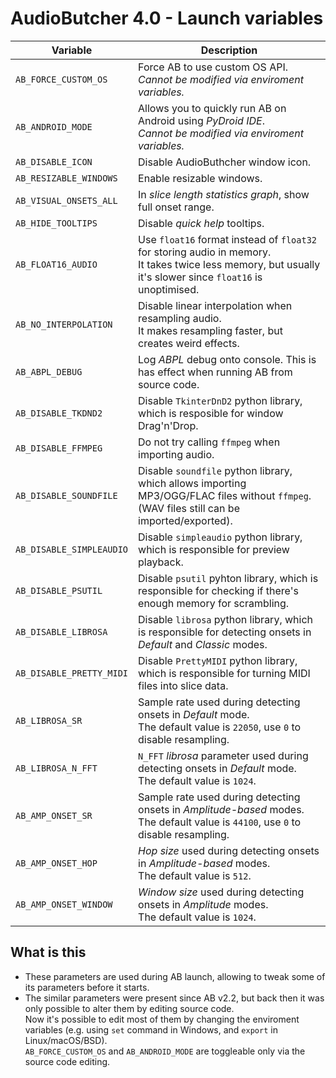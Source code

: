 # AudioButcher 4.0 - Launch variables
| Variable | Description |
|---|---|
| `AB_FORCE_CUSTOM_OS` | Force AB to use custom OS API.<br>*Cannot be modified via enviroment variables.* |
| `AB_ANDROID_MODE` | Allows you to quickly run AB on Android using *PyDroid IDE*.<br>*Cannot be modified via enviroment variables.* |
| `AB_DISABLE_ICON` | Disable AudioButhcher window icon. |
| `AB_RESIZABLE_WINDOWS` | Enable resizable windows. |
| `AB_VISUAL_ONSETS_ALL` | In *slice length statistics graph*, show full onset range. |
| `AB_HIDE_TOOLTIPS` | Disable *quick help* tooltips. |
| `AB_FLOAT16_AUDIO` | Use `float16` format instead of `float32` for storing audio in memory.<br>It takes twice less memory, but usually it's slower since `float16` is unoptimised. |
| `AB_NO_INTERPOLATION` | Disable linear interpolation when resampling audio.<br>It makes resampling faster, but creates weird effects. |
| `AB_ABPL_DEBUG` | Log *ABPL* debug onto console. This is has effect when running AB from source code. |
| `AB_DISABLE_TKDND2` | Disable `TkinterDnD2` python library, which is resposible for window Drag'n'Drop. |
| `AB_DISABLE_FFMPEG` | Do not try calling `ffmpeg` when importing audio. |
| `AB_DISABLE_SOUNDFILE` | Disable `soundfile` python library, which allows importing MP3/OGG/FLAC files without `ffmpeg`.<br>(WAV files still can be imported/exported). |
| `AB_DISABLE_SIMPLEAUDIO` | Disable `simpleaudio` python library, which is responsible for preview playback. |
| `AB_DISABLE_PSUTIL` | Disable `psutil` pyhton library, which is responsible for checking if there's enough memory for scrambling. |
| `AB_DISABLE_LIBROSA` | Disable `librosa` python library, which is responsible for detecting onsets in *Default* and *Classic* modes. |
| `AB_DISABLE_PRETTY_MIDI` | Disable `PrettyMIDI` python library, which is responsible for turning MIDI files into slice data. |
| `AB_LIBROSA_SR` | Sample rate used during detecting onsets in *Default* mode.<br>The default value is `22050`, use `0` to disable resampling. |
| `AB_LIBROSA_N_FFT` | `N_FFT` *librosa* parameter used during detecting onsets in *Default* mode.<br>The default value is `1024`. |
| `AB_AMP_ONSET_SR` | Sample rate used during detecting onsets in *Amplitude-based* modes.<br>The default value is `44100`, use `0` to disable resampling. |
| `AB_AMP_ONSET_HOP` | *Hop size* used during detecting onsets in *Amplitude-based* modes.<br>The default value is `512`. |
| `AB_AMP_ONSET_WINDOW` | *Window size* used during detecting onsets in *Amplitude* modes.<br>The default value is `1024`. |
## What is this
* These parameters are used during AB launch, allowing to tweak some of its parameters before it starts.
* The similar parameters were present since AB v2.2, but back then it was only possible to alter them by editing source code.\
  Now it's possible to edit most of them by changing the enviroment variables (e.g. using `set` command in Windows, and `export` in Linux/macOS/BSD).\
  `AB_FORCE_CUSTOM_OS` and `AB_ANDROID_MODE` are toggleable only via the source code editing.
